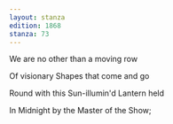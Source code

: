 ```yaml
---
layout: stanza
edition: 1868
stanza: 73
---
```


We are no other than a moving row

Of visionary Shapes that come and go

Round with this Sun-illumin'd Lantern held

In Midnight by the Master of the Show;